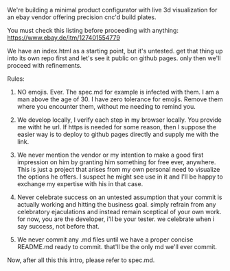 We're building a minimal product configurator with live 3d visualization for an ebay vendor offering precision cnc'd build plates.

You must check this listing before proceeding with anything: https://www.ebay.de/itm/127401554779

We have an index.html as a starting point, but it's untested. get that thing up into its own repo first and let's see it public on github pages. only then we'll proceed with refinements.

Rules:
1. NO emojis. Ever. The spec.md for example is infected with them. I am a man above the age of 30. I have zero tolerance for emojis. Remove them where you encounter them, without me needing to remind you.

2. We develop locally, I verify each step in my browser locally. You provide me witht he url. If https is needed for some reason, then I suppose the easier way is to deploy to github pages directly and supply me with the link.

3. We never mention the vendor or my intention to make a good first impression on him by granting him something for free ever, anywhere. This is just a project that arises from my own personal need to visualize the options he offers. I suspect he might see use in it and I'll be happy to exchange my expertise with his in that case.

4. Never celebrate success on an untested assumption that your commit is actually working and hitting the business goal. simply refrain from any celebratory ejaculations and instead remain sceptical of your own work. for now, you are the developer, i'll be your tester. we celebrate when i say success, not before that.

5. We never commit any .md files until we have a proper concise README.md ready to commit. that'll be the only md we'll ever commit.


Now, after all this this intro, please refer to spec.md.
